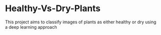 # Healthy-Vs-Dry-Plants
This project aims to classify images of plants as either healthy or dry using a deep learning approach
